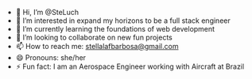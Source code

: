 - 👋 Hi, I’m @SteLuch
- 👀 I’m interested in expand my horizons to be a full stack engineer 
- 🌱 I’m currently learning the foundations of web development
- 💞️ I’m looking to collaborate on new fun projects
- 📫 How to reach me: stellalafbarbosa@gmail.com
- 😄 Pronouns: she/her
- ⚡ Fun fact: I am an Aerospace Engineer working with Aircraft at Brazil

<!---
SteLuch/SteLuch is a ✨ special ✨ repository because its `README.md` (this file) appears on your GitHub profile.
You can click the Preview link to take a look at your changes.
--->
